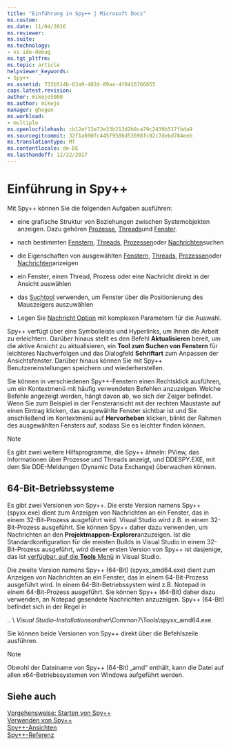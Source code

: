 ```yaml
---
title: "Einführung in Spy++ | Microsoft Docs"
ms.custom: 
ms.date: 11/04/2016
ms.reviewer: 
ms.suite: 
ms.technology:
- vs-ide-debug
ms.tgt_pltfrm: 
ms.topic: article
helpviewer_keywords:
- Spy++
ms.assetid: 733b514b-63a9-402d-89aa-4f0416766655
caps.latest.revision: 
author: mikejo5000
ms.author: mikejo
manager: ghogen
ms.workload:
- multiple
ms.openlocfilehash: cb12ef13e73e33b213d2b8ca79c2439b517fbda9
ms.sourcegitcommit: 32f1a690fc445f9586d53698fc82c7debd784eeb
ms.translationtype: MT
ms.contentlocale: de-DE
ms.lasthandoff: 12/22/2017
---
```

# <a name="introducing-spy"></a>Einführung in Spy++
Mit Spy++ können Sie die folgenden Aufgaben ausführen:  
  
-   eine grafische Struktur von Beziehungen zwischen Systemobjekten anzeigen. Dazu gehören [Prozesse](../debugger/processes-view.md), [Threads](../debugger/threads-view.md)und [Fenster](../debugger/windows-view.md).  
  
-   nach bestimmten [Fenstern](../debugger/how-to-search-for-a-window-in-windows-view.md), [Threads](../debugger/how-to-search-for-a-thread-in-threads-view.md), [Prozessen](../debugger/how-to-search-for-a-process-in-processes-view.md)oder [Nachrichten](../debugger/how-to-search-for-a-message-in-messages-view.md)suchen  
  
-   die Eigenschaften von ausgewählten [Fenstern](../debugger/how-to-display-window-properties.md), [Threads](../debugger/how-to-display-thread-properties.md), [Prozessen](../debugger/how-to-display-process-properties.md)oder [Nachrichten](../debugger/how-to-display-message-properties.md)anzeigen  
  
-   ein Fenster, einen Thread, Prozess oder eine Nachricht direkt in der Ansicht auswählen  
  
-   das [Suchtool](../debugger/how-to-use-the-finder-tool.md) verwenden, um Fenster über die Positionierung des Mauszeigers auszuwählen  
  
-   Legen Sie [Nachricht Option](../debugger/how-to-open-messages-view-from-find-window.md) mit komplexen Parametern für die Auswahl.  
  
 Spy++ verfügt über eine Symbolleiste und Hyperlinks, um Ihnen die Arbeit zu erleichtern. Darüber hinaus stellt es den Befehl **Aktualisieren** bereit, um die aktive Ansicht zu aktualisieren, ein **Tool zum Suchen von Fenstern** für leichteres Nachverfolgen und das Dialogfeld **Schriftart** zum Anpassen der Ansichtsfenster. Darüber hinaus können Sie mit Spy++ Benutzereinstellungen speichern und wiederherstellen.  
  
 Sie können in verschiedenen Spy++-Fenstern einen Rechtsklick ausführen, um ein Kontextmenü mit häufig verwendeten Befehlen anzuzeigen. Welche Befehle angezeigt werden, hängt davon ab, wo sich der Zeiger befindet. Wenn Sie zum Beispiel in der Fensteransicht mit der rechten Maustaste auf einen Eintrag klicken, das ausgewählte Fenster sichtbar ist und Sie anschließend im Kontextmenü auf **Hervorheben** klicken, blinkt der Rahmen des ausgewählten Fensters auf, sodass Sie es leichter finden können.  
  
> [!NOTE]
>  Es gibt zwei weitere Hilfsprogramme, die Spy++ ähneln: PView, das Informationen über Prozesse und Threads anzeigt, und DDESPY.EXE, mit dem Sie DDE-Meldungen (Dynamic Data Exchange) überwachen können.  
  
## <a name="64-bit-operating-systems"></a>64-Bit-Betriebssysteme  
 Es gibt zwei Versionen von Spy++. Die erste Version namens Spy++ (spyxx.exe) dient zum Anzeigen von Nachrichten an ein Fenster, das in einem 32-Bit-Prozess ausgeführt wird. Visual Studio wird z.B. in einem 32-Bit-Prozess ausgeführt. Sie können Spy++ daher dazu verwenden, um Nachrichten an den **Projektmappen-Explorer**anzuzeigen. Ist die Standardkonfiguration für die meisten Builds in Visual Studio in einem 32-Bit-Prozess ausgeführt, wird dieser ersten Version von Spy++ ist dasjenige, das ist [verfügbar, auf die **Tools** Menü](../debugger/how-to-start-spy-increment.md) in Visual Studio.  
  
 Die zweite Version namens Spy++ (64-Bit) (spyxx_amd64.exe) dient zum Anzeigen von Nachrichten an ein Fenster, das in einem 64-Bit-Prozess ausgeführt wird. In einem 64-Bit-Betriebssystem wird z.B. Notepad in einem 64-Bit-Prozess ausgeführt. Sie können Spy++ (64-Bit) daher dazu verwenden, an Notepad gesendete Nachrichten anzuzeigen. Spy++ (64-Bit) befindet sich in der Regel in  
  
 .. \\ *Visual Studio-Installationsordner*\Common7\Tools\spyxx_amd64.exe.  
  
 Sie können beide Versionen von Spy++ direkt über die Befehlszeile ausführen.  
  
> [!NOTE]
>  Obwohl der Dateiname von Spy++ (64-Bit) „amd“ enthält, kann die Datei auf allen x64-Betriebssystemen von Windows aufgeführt werden.  
  
## <a name="see-also"></a>Siehe auch 
 [Vorgehensweise: Starten von Spy++](../debugger/how-to-start-spy-increment.md)   
 [Verwenden von Spy++](../debugger/using-spy-increment.md)   
 [Spy++-Ansichten](../debugger/spy-increment-views.md)   
 [Spy++-Referenz](../debugger/spy-increment-reference.md)